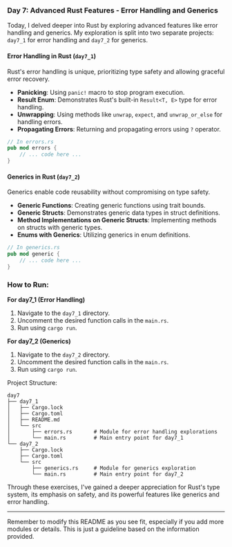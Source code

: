 ### Day 7: Advanced Rust Features - Error Handling and Generics

Today, I delved deeper into Rust by exploring advanced features like error handling and generics. My exploration is split into two separate projects: `day7_1` for error handling and `day7_2` for generics.

#### Error Handling in Rust (`day7_1`)

Rust's error handling is unique, prioritizing type safety and allowing graceful error recovery.

- **Panicking**: Using `panic!` macro to stop program execution.
- **Result Enum**: Demonstrates Rust's built-in `Result<T, E>` type for error handling.
- **Unwrapping**: Using methods like `unwrap`, `expect`, and `unwrap_or_else` for handling errors.
- **Propagating Errors**: Returning and propagating errors using `?` operator.

```rust
// In errors.rs
pub mod errors {
    // ... code here ...
}
```

#### Generics in Rust (`day7_2`)

Generics enable code reusability without compromising on type safety.

- **Generic Functions**: Creating generic functions using trait bounds.
- **Generic Structs**: Demonstrates generic data types in struct definitions.
- **Method Implementations on Generic Structs**: Implementing methods on structs with generic types.
- **Enums with Generics**: Utilizing generics in enum definitions.
  
```rust
// In generics.rs
pub mod generic {
    // ... code here ...
}
```

### How to Run:

**For day7_1 (Error Handling)**
1. Navigate to the `day7_1` directory.
2. Uncomment the desired function calls in the `main.rs`.
3. Run using `cargo run`.

**For day7_2 (Generics)**
1. Navigate to the `day7_2` directory.
2. Uncomment the desired function calls in the `main.rs`.
3. Run using `cargo run`.

Project Structure:

```
day7
├── day7_1
│   ├── Cargo.lock
│   ├── Cargo.toml
│   ├── README.md
│   └── src
│       ├── errors.rs       # Module for error handling explorations
│       └── main.rs         # Main entry point for day7_1
└── day7_2
    ├── Cargo.lock
    ├── Cargo.toml
    └── src
        ├── generics.rs     # Module for generics exploration
        └── main.rs         # Main entry point for day7_2
```

Through these exercises, I've gained a deeper appreciation for Rust's type system, its emphasis on safety, and its powerful features like generics and error handling.

---

Remember to modify this README as you see fit, especially if you add more modules or details. This is just a guideline based on the information provided.